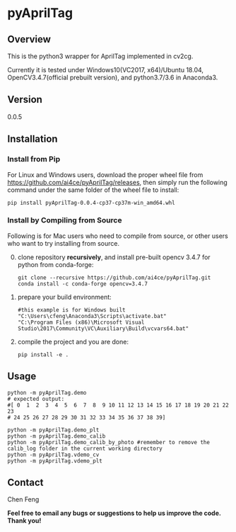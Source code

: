 pyAprilTag
==========

Overview
--------

This is the python3 wrapper for AprilTag implemented in cv2cg.

Currently it is tested under Windows10(VC2017, x64)/Ubuntu 18.04, OpenCV3.4.7(official prebuilt version),
and python3.7/3.6 in Anaconda3.

Version
-------

0.0.5

Installation
------------

### Install from Pip

For Linux and Windows users, download the proper wheel file from https://github.com/ai4ce/pyAprilTag/releases,
then simply run the following command under the same folder of the wheel file to install:   
```
pip install pyAprilTag-0.0.4-cp37-cp37m-win_amd64.whl
```

### Install by Compiling from Source

Following is for Mac users who need to compile from source, or other users who want to try installing from source. 

0. clone repository **recursively**, and install pre-built opencv 3.4.7 for python from conda-forge:   
    ```
    git clone --recursive https://github.com/ai4ce/pyAprilTag.git
    conda install -c conda-forge opencv=3.4.7
    ```

1. prepare your build environment:   
    ```
    #this example is for Windows built
    "C:\Users\cfeng\Anaconda3\Scripts\activate.bat"
    "C:\Program Files (x86)\Microsoft Visual Studio\2017\Community\VC\Auxiliary\Build\vcvars64.bat"
    ```

2. compile the project and you are done:   
    ```
    pip install -e .
    ```
   
Usage
-----

```
python -m pyAprilTag.demo
# expected output:
#[ 0  1  2  3  4  5  6  7  8  9 10 11 12 13 14 15 16 17 18 19 20 21 22 23
# 24 25 26 27 28 29 30 31 32 33 34 35 36 37 38 39]

python -m pyAprilTag.demo_plt
python -m pyAprilTag.demo_calib
python -m pyAprilTag.demo_calib_by_photo #remember to remove the calib_log folder in the current working directory
python -m pyAprilTag.vdemo_cv
python -m pyAprilTag.vdemo_plt
```

Contact
-------

Chen Feng <cfeng at nyu dot edu>

**Feel free to email any bugs or suggestions to help us improve the code. Thank you!**